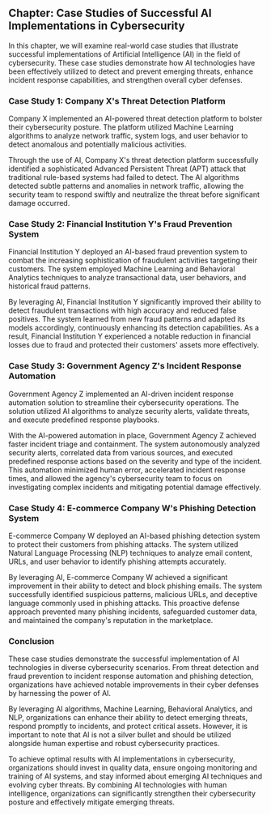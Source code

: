 Chapter: Case Studies of Successful AI Implementations in Cybersecurity
-----------------------------------------------------------------------

In this chapter, we will examine real-world case studies that illustrate successful implementations of Artificial Intelligence (AI) in the field of cybersecurity. These case studies demonstrate how AI technologies have been effectively utilized to detect and prevent emerging threats, enhance incident response capabilities, and strengthen overall cyber defenses.

### Case Study 1: Company X's Threat Detection Platform

Company X implemented an AI-powered threat detection platform to bolster their cybersecurity posture. The platform utilized Machine Learning algorithms to analyze network traffic, system logs, and user behavior to detect anomalous and potentially malicious activities.

Through the use of AI, Company X's threat detection platform successfully identified a sophisticated Advanced Persistent Threat (APT) attack that traditional rule-based systems had failed to detect. The AI algorithms detected subtle patterns and anomalies in network traffic, allowing the security team to respond swiftly and neutralize the threat before significant damage occurred.

### Case Study 2: Financial Institution Y's Fraud Prevention System

Financial Institution Y deployed an AI-based fraud prevention system to combat the increasing sophistication of fraudulent activities targeting their customers. The system employed Machine Learning and Behavioral Analytics techniques to analyze transactional data, user behaviors, and historical fraud patterns.

By leveraging AI, Financial Institution Y significantly improved their ability to detect fraudulent transactions with high accuracy and reduced false positives. The system learned from new fraud patterns and adapted its models accordingly, continuously enhancing its detection capabilities. As a result, Financial Institution Y experienced a notable reduction in financial losses due to fraud and protected their customers' assets more effectively.

### Case Study 3: Government Agency Z's Incident Response Automation

Government Agency Z implemented an AI-driven incident response automation solution to streamline their cybersecurity operations. The solution utilized AI algorithms to analyze security alerts, validate threats, and execute predefined response playbooks.

With the AI-powered automation in place, Government Agency Z achieved faster incident triage and containment. The system autonomously analyzed security alerts, correlated data from various sources, and executed predefined response actions based on the severity and type of the incident. This automation minimized human error, accelerated incident response times, and allowed the agency's cybersecurity team to focus on investigating complex incidents and mitigating potential damage effectively.

### Case Study 4: E-commerce Company W's Phishing Detection System

E-commerce Company W deployed an AI-based phishing detection system to protect their customers from phishing attacks. The system utilized Natural Language Processing (NLP) techniques to analyze email content, URLs, and user behavior to identify phishing attempts accurately.

By leveraging AI, E-commerce Company W achieved a significant improvement in their ability to detect and block phishing emails. The system successfully identified suspicious patterns, malicious URLs, and deceptive language commonly used in phishing attacks. This proactive defense approach prevented many phishing incidents, safeguarded customer data, and maintained the company's reputation in the marketplace.

### Conclusion

These case studies demonstrate the successful implementation of AI technologies in diverse cybersecurity scenarios. From threat detection and fraud prevention to incident response automation and phishing detection, organizations have achieved notable improvements in their cyber defenses by harnessing the power of AI.

By leveraging AI algorithms, Machine Learning, Behavioral Analytics, and NLP, organizations can enhance their ability to detect emerging threats, respond promptly to incidents, and protect critical assets. However, it is important to note that AI is not a silver bullet and should be utilized alongside human expertise and robust cybersecurity practices.

To achieve optimal results with AI implementations in cybersecurity, organizations should invest in quality data, ensure ongoing monitoring and training of AI systems, and stay informed about emerging AI techniques and evolving cyber threats. By combining AI technologies with human intelligence, organizations can significantly strengthen their cybersecurity posture and effectively mitigate emerging threats.

